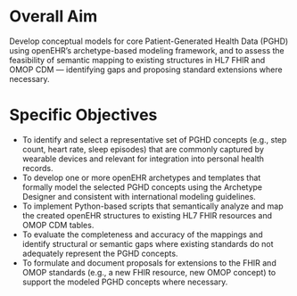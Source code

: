 # Overall Aim

Develop conceptual models for core Patient-Generated Health Data (PGHD) using openEHR’s archetype-based modeling framework, and to assess the feasibility of semantic mapping to existing structures in HL7 FHIR and OMOP CDM — identifying gaps and proposing standard extensions where necessary.

# Specific Objectives

* To identify and select a representative set of PGHD concepts (e.g., step count, heart rate, sleep episodes) that are commonly captured by wearable devices and relevant for integration into personal health records.
* To develop one or more openEHR archetypes and templates that formally model the selected PGHD concepts using the Archetype Designer and consistent with international modeling guidelines.
* To implement Python-based scripts that semantically analyze and map the created openEHR structures to existing HL7 FHIR resources and OMOP CDM tables.
* To evaluate the completeness and accuracy of the mappings and identify structural or semantic gaps where existing standards do not adequately represent the PGHD concepts.
* To formulate and document proposals for extensions to the FHIR and OMOP standards (e.g., a new FHIR resource, new OMOP concept) to support the modeled PGHD concepts where necessary.




